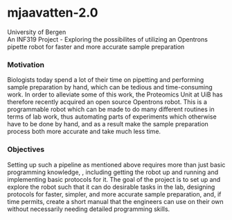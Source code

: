 # mjaavatten-2.0
University of Bergen     
An INF319 Project - Exploring the possibilites of utilizing an Opentrons pipette robot for faster and more accurate sample preparation


### Motivation
Biologists today spend a lot of their time on pipetting and performing sample preparation by hand, which can be tedious and time-consuming work. In order to alleviate some of this work, the Proteomics Unit at UiB has therefore recently acquired an open source Opentrons robot. This is a programmable robot which can be made to do many different routines in terms of lab work, thus automating parts of experiments which otherwise have to be done by hand, and as a result make the sample preparation process both more accurate and take much less time.


### Objectives
Setting up such a pipeline as mentioned above requires more than just basic programming knowledge, , including getting the robot up and running and implementing basic protocols for it. The goal of the project is to set up and explore the robot such that it can do desirable tasks in the lab, designing protocols for faster, simpler, and more accurate sample preparation, and, if time permits, create a short manual that the engineers can use on their own without necessarily needing detailed programming skills.  
